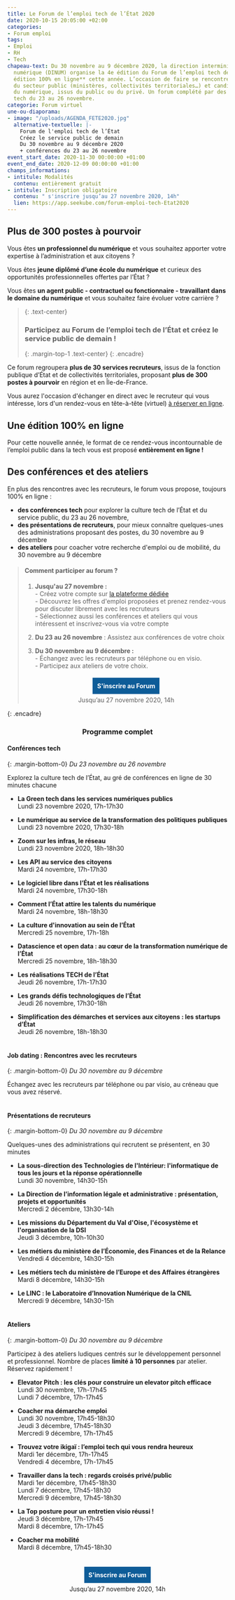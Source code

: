 ```yaml
---
title: Le Forum de l’emploi tech de l’État 2020
date: 2020-10-15 20:05:00 +02:00
categories:
- Forum emploi
tags:
- Emploi
- RH
- Tech
chapeau-text: Du 30 novembre au 9 décembre 2020, la direction interministérielle du
  numérique (DINUM) organise la 4e édition du Forum de l’emploi tech de l’État, **une
  édition 100% en ligne** cette année. L’occasion de faire se rencontrer recruteurs
  du secteur public (ministères, collectivités territoriales…) et candidats professionnels
  du numérique, issus du public ou du privé. Un forum complété par des conférences
  tech du 23 au 26 novembre.
categorie: Forum virtuel
une-ou-diaporama:
- image: "/uploads/AGENDA_FETE2020.jpg"
  alternative-textuelle: |-
    Forum de l'emploi tech de l’État
    Créez le service public de demain
    Du 30 novembre au 9 décembre 2020
    + conférences du 23 au 26 novembre
event_start_date: 2020-11-30 00:00:00 +01:00
event_end_date: 2020-12-09 00:00:00 +01:00
champs_informations:
- intitule: Modalités
  contenu: entièrement gratuit
- intitule: Inscription obligatoire
  contenu: " s'inscrire jusqu’au 27 novembre 2020, 14h"
  lien: https://app.seekube.com/forum-emploi-tech-Etat2020
---
```


<style>
.button {
background-color: #0d5c98;
border: 1px solid white;
color: white;
padding: 10px 10px;
text-align: center;
text-decoration: none;
display: inline-block;
font-style: normal;
margin: 4px 2px;
cursor: pointer;
}
</style>

## Plus de 300 postes à pourvoir

Vous êtes **un professionnel du numérique** et vous souhaitez apporter votre expertise à l’administration et aux citoyens ?

Vous êtes **jeune diplômé d’une école du numérique** et curieux des opportunités professionnelles offertes par l’État ?

Vous êtes **un agent public - contractuel ou fonctionnaire - travaillant dans le domaine du numérique** et vous souhaitez faire évoluer votre carrière ?

> {: .text-center}
>
> ### **Participez au Forum de l’emploi tech de l’État et créez le service public de demain !**
>
> {: .margin-top-1 .text-center}
> {: .encadre}

Ce forum regroupera **plus de 30 services recruteurs**, issus de la fonction publique d’État et de collectivités territoriales, proposant **plus de 300 postes à pourvoir** en région et en Île-de-France.

Vous aurez l'occasion d'échanger en direct avec le recruteur qui vous intéresse, lors d'un rendez-vous en tête-à-tête (virtuel) [à réserver en ligne](https://app.seekube.com/forum-emploi-tech-Etat2020).

## Une édition 100% en ligne

Pour cette nouvelle année, le format de ce rendez-vous incontournable de l’emploi public dans la tech vous est proposé **entièrement en ligne !**
<br>

## Des conférences et des ateliers

En plus des rencontres avec les recruteurs, le forum vous propose, toujours 100% en ligne :

* **des conférences tech** pour explorer la culture tech de l’État et du service public, du 23 au 26 novembre,
* **des présentations de recruteurs**, pour mieux connaître quelques-unes des administrations proposant des postes, du 30 novembre au 9 décembre
* **des ateliers** pour coacher votre recherche d'emploi ou de mobilité, du 30 novembre au 9 décembre

> #### Comment participer au forum ?
>
> 1. **Jusqu'au 27 novembre :**
>    <br>- Créez votre compte sur [la plateforme dédiée](https://app.seekube.com/forum-emploi-tech-Etat2020)
>    <br>- Découvrez les offres d'emploi proposées et prenez rendez-vous pour discuter librement avec les recruteurs
>    <br>- Sélectionnez aussi les conférences et ateliers qui vous intéressent et inscrivez-vous via votre compte
>
> 2. **Du 23 au 26 novembre** : Assistez aux conférences de votre choix
>
> 3. **Du 30 novembre au 9 décembre :**
> <br>- Échangez avec les recruteurs par téléphone ou en visio.
> <br>- Participez aux ateliers de votre choix.
> <div align="center">
> <a href="https://app.seekube.com/forum-emploi-tech-Etat2020" class="button"><b>S'inscrire au Forum</b></a>
> <br>Jusqu’au 27 novembre 2020, 14h
> </div>
{: .encadre}

<div align="center"><h3>Programme complet</h3></div>

#### **Conférences tech**

{: .margin-bottom-0}
*Du 23 novembre au 26 novembre*

Explorez la culture tech de l’État, au gré de conférences en ligne de 30 minutes chacune

* **La Green tech dans les services numériques publics**
  <br>Lundi 23 novembre 2020, 17h-17h30

* **Le numérique au service de la transformation des politiques publiques**
  <br>Lundi 23 novembre 2020, 17h30-18h

* **Zoom sur les infras, le réseau**
  <br>Lundi 23 novembre 2020, 18h-18h30

* **Les API au service des citoyens**
  <br>Mardi 24 novembre, 17h-17h30

* **Le logiciel libre dans l’État et les réalisations**
  <br>Mardi 24 novembre, 17h30-18h

* **Comment l’État attire les talents du numérique**
  <br>Mardi 24 novembre, 18h-18h30

* **La culture d'innovation au sein de l’État**
  <br>Mercredi 25 novembre, 17h-18h

* **Datascience et open data : au cœur de la transformation numérique de l’État**
  <br>Mercredi 25 novembre, 18h-18h30

* **Les réalisations TECH de l’État**
  <br>Jeudi 26 novembre, 17h-17h30

* **Les grands défis technologiques de l’État**
  <br>Jeudi 26 novembre, 17h30-18h

* **Simplification des démarches et services aux citoyens : les startups d’État**
  <br>Jeudi 26 novembre, 18h-18h30
  <br>
  <br>

#### **Job dating : Rencontres avec les recruteurs**

{: .margin-bottom-0}
*Du 30 novembre au 9 décembre*

Échangez avec les recruteurs par téléphone ou par visio, au créneau que vous avez réservé.
<br>
<br>

#### **Présentations de recruteurs**

{: .margin-bottom-0}
*Du 30 novembre au 9 décembre*

Quelques-unes des administrations qui recrutent se présentent, en 30 minutes

* **La sous-direction des Technologies de l'Intérieur: l'informatique de tous les jours et la réponse opérationnelle**
  <br>Lundi 30 novembre, 14h30-15h

* **La Direction de l’information légale et administrative : présentation, projets et opportunités**
  <br>Mercredi 2 décembre, 13h30-14h

* **Les missions du Département du Val d'Oise, l'écosystème et l'organisation de la DSI**
  <br>Jeudi 3 décembre, 10h-10h30

* **Les métiers du ministère de l’Économie, des Finances et de la Relance**
  <br>Vendredi 4 décembre, 14h30-15h

* **Les métiers tech du ministère de l’Europe et des Affaires étrangères**
  <br>Mardi 8 décembre, 14h30-15h

* **Le LINC : le Laboratoire d’Innovation Numérique de la CNIL**
  <br>Mercredi 9 décembre, 14h30-15h
  <br>
  <br>

#### **Ateliers**

{: .margin-bottom-0}
*Du 30 novembre au 9 décembre*

Participez à des ateliers ludiques centrés sur le développement personnel et professionnel.
Nombre de places **limité à 10 personnes** par atelier. Réservez rapidement !

* **Elevator Pitch : les clés pour construire un elevator pitch efficace**
  <br>Lundi 30 novembre, 17h-17h45
  <br>Lundi 7 décembre, 17h-17h45

* **Coacher ma démarche emploi**
  <br>Lundi 30 novembre, 17h45-18h30
  <br>Jeudi 3 décembre, 17h45-18h30
  <br>Mercredi 9 décembre, 17h-17h45

* **Trouvez votre ikigaï : l’emploi tech qui vous rendra heureux**
  <br>Mardi 1er décembre, 17h-17h45
  <br>Vendredi 4 décembre, 17h-17h45

* **Travailler dans la tech : regards croisés privé/public**
  <br>Mardi 1er décembre, 17h45-18h30
  <br>Lundi 7 décembre, 17h45-18h30
  <br>Mercredi 9 décembre, 17h45-18h30

* **La Top posture pour un entretien visio réussi !**
  <br>Jeudi 3 décembre, 17h-17h45
  <br>Mardi 8 décembre, 17h-17h45

* **Coacher ma mobilité**
  <br>Mardi 8 décembre, 17h45-18h30
  <br>
  <br>

<div align="center">
<a href="https://app.seekube.com/forum-emploi-tech-Etat2020" class="button"><b>S'inscrire au Forum</b></a>
<br>Jusqu’au 27 novembre 2020, 14h
</div>
<br>
<br>